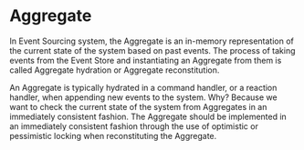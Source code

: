 # Aggregate

In Event Sourcing system, the Aggregate is an in-memory representation of the current state of the system based on past events. The process of taking events from the Event Store and instantiating an Aggregate from them is called Aggregate hydration or Aggregate reconstitution. 

An Aggregate is typically hydrated in a command handler, or a reaction handler, when appending new events to the system. Why? Because we want to check the current state of the system from Aggregates in an immediately consistent fashion. The Aggregate should be implemented in an immediately consistent fashion through the use of optimistic or pessimistic locking when reconstituting the Aggregate.